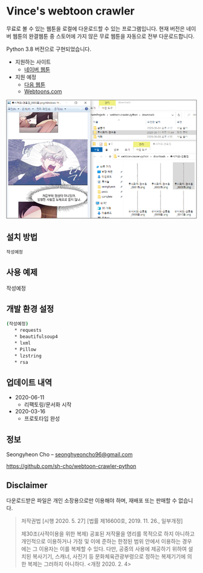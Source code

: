 # Vince's webtoon crawler

<!-- CI area -->

무료로 볼 수 있는 웹툰을 로컬에 다운로드할 수 있는 프로그램입니다. 현재 버전은 네이버 웹툰의 완결웹툰 중
스토어에 가지 않은 무료 웹툰을 자동으로 전부 다운로드합니다.

Python 3.8 버전으로 구현되었습니다.

* 지원하는 사이트
    * [네이버 웹툰](https://comic.naver.com/index.nhn)
* 지원 예정
    * [다음 웹툰]()
    * [Webtoons.com](https://www.webtoons.com/en/)

![](header.png)

## 설치 방법

```sh
작성예정
```

## 사용 예제

작성예정

## 개발 환경 설정

```sh
(작성예정)
   * requests
   * beautifulsoup4
   * lxml
   * Pillow
   * lzstring
   * rsa
```

## 업데이트 내역

* 2020-06-11
    * 리팩토링/문서화 시작
* 2020-03-16
    * 프로토타입 완성

## 정보

Seongyheon Cho – seonghyeoncho96@gmail.com

<https://github.com/sh-cho/webtoon-crawler-python>

## Disclaimer

다운로드받은 파일은 개인 소장용으로만 이용해야 하며, 재배포 또는 판매할 수 없습니다.

> 저작권법 [시행 2020. 5. 27] [법률 제16600호, 2019. 11. 26., 일부개정]
> 
> 제30조(사적이용을 위한 복제) 공표된 저작물을 영리를 목적으로 하지 아니하고 개인적으로 이용하거나
> 가정 및 이에 준하는 한정된 범위 안에서 이용하는 경우에는 그 이용자는 이를 복제할 수 있다. 다만,
> 공중의 사용에 제공하기 위하여 설치된 복사기기, 스캐너, 사진기 등 문화체육관광부령으로 정하는
> 복제기기에 의한 복제는 그러하지 아니하다. <개정 2020. 2. 4>
